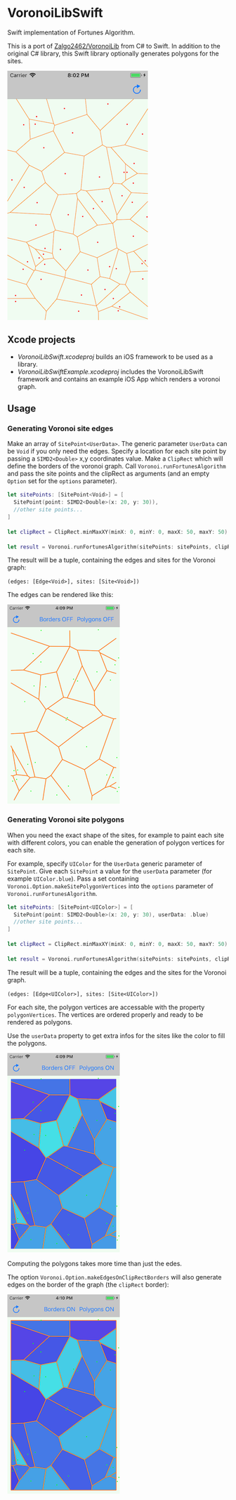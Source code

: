 # VoronoiLibSwift
Swift implementation of Fortunes Algorithm.

This is a port of [Zalgo2462/VoronoiLib](https://github.com/Zalgo2462/VoronoiLib) from C# to Swift.
In addition to the original C# library, this Swift library optionally generates polygons for the sites.

![screenshot](Simulator_Screen_Shot.png)

## Xcode projects
* *VoronoiLibSwift.xcodeproj* builds an iOS framework to be used as a library.
* *VoronoiLibSwiftExample.xcodeproj* includes the VoronoiLibSwift framework and contains an example iOS App which renders a voronoi graph.

## Usage

### Generating Voronoi site edges

Make an array of `SitePoint<UserData>`. The generic parameter `UserData` can be `Void` if you only need the edges.
Specify a location for each site point by passing a `SIMD2<Double>` x,y coordinates value.
Make a `ClipRect` which will define the borders of the voronoi graph.
Call `Voronoi.runFortunesAlgorithm` and pass the site points and the clipRect as arguments (and an empty `Option` set for the `options` parameter).

```swift
let sitePoints: [SitePoint<Void>] = [
  SitePoint(point: SIMD2<Double>(x: 20, y: 30)),
  //other site points...
]

let clipRect = ClipRect.minMaxXY(minX: 0, minY: 0, maxX: 50, maxY: 50)

let result = Voronoi.runFortunesAlgorithm(sitePoints: sitePoints, clipRect: clipRect, options: [])
```

The result will be a tuple, containing the edges and sites for the Voronoi graph:

`(edges: [Edge<Void>], sites: [Site<Void>])`

The edges can be rendered like this:

![screenshot](bn_pn.png)

### Generating Voronoi site polygons

When you need the exact shape of the sites, for example to paint each site with different colors, you can enable the generation of polygon vertices for each site.

For example, specify `UIColor` for the `UserData` generic parameter of `SitePoint`.
Give each `SitePoint` a value for the `userData` parameter (for example `UIColor.blue`).
Pass a set containing `Voronoi.Option.makeSitePolygonVertices` into the `options` parameter of `Voronoi.runFortunesAlgorithm`.

```swift
let sitePoints: [SitePoint<UIColor>] = [
  SitePoint(point: SIMD2<Double>(x: 20, y: 30), userData: .blue)
  //other site points...
]

let clipRect = ClipRect.minMaxXY(minX: 0, minY: 0, maxX: 50, maxY: 50)

let result = Voronoi.runFortunesAlgorithm(sitePoints: sitePoints, clipRect: clipRect, options: [.makeSitePolygonVertices])
```

The result will be a tuple, containing the edges and the sites for the Voronoi graph.

`(edges: [Edge<UIColor>], sites: [Site<UIColor>])`

For each site, the polygon vertices are accessable with the property `polygonVertices`. The vertices are ordered properly and ready to be rendered as polygons.

Use the `userData` property to get extra infos for the sites like the color to fill the polygons.

![screenshot](bn_py.png)

Computing the polygons takes more time than just the edes.

The option `Voronoi.Option.makeEdgesOnClipRectBorders` will also generate edges on the border of the graph (the `clipRect` border):

![screenshot](by_py.png)
